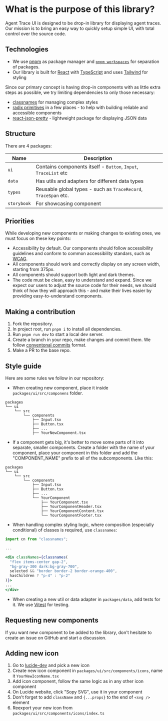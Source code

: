 # What is the purpose of this library?

Agent Trace UI is designed to be drop-in library for displaying agent traces. Our mission is to bring an easy way to quickly setup simple UI, with total control over the source code.

## Technologies

- We use [pnpm](https://pnpm.io) as package manager and [`pnpm workspaces`](https://pnpm.io/workspaces) for separation of packages.
- Our library is built for [React](https://react.dev/) with [TypeScript](https://www.typescriptlang.org/) and uses [Tailwind](https://tailwindcss.com/) for styling

Since our primary concept is having drop-in components with as little extra steps as possible, we try limiting dependencies to only those necessary:

- [classnames](https://jedwatson.github.io/classnames/) for managing complex styles
- [radix primitives](https://www.radix-ui.com/primitives) in a few places - to help with building reliable and accessible components
- [react-json-pretty](https://www.npmjs.com/package/react-json-pretty) - lightweight package for displaying JSON data

## Structure

There are 4 packages:

| Name        | Description                                                     |
| ----------- | --------------------------------------------------------------- |
| `ui`        | Contains components itself - `Button`, `Input`, `TraceList` etc |
| `data`      | Has utils and adapters for different data types                 |
| `types`     | Reusable global types - such as `TraceRecord`, `TraceSpan` etc. |
| `storybook` | For showcasing component                                        |

## Priorities

While developing new components or making changes to existing ones, we must focus on these key points:

- Accessibility by default. Our components should follow accessibility guidelines and conform to common accessibility standars, such as [WCAG](https://www.w3.org/TR/WCAG21/).
- All components should work and correctly display on any screen width, starting from 375px.
- All components should support both light and dark themes.
- The code must be clean, easy to understand and expand. Since we expect our users to adjust the source code for their needs, we should think of how they will approach this - and make their lives easier by providing easy-to-understand components.

## Making a contribution

1. Fork the repository.
1. In project root, run `pnpm i` to install all dependencies.
1. Run `pnpm run dev` to start a local dev server.
1. Create a branch in your repo, make changes and commit them. We follow [conventonal commits](https://www.conventionalcommits.org/en/v1.0.0/) format.
1. Make a PR to the base repo.

## Style guide

Here are some rules we follow in our repository:

- When creating new component, place it inside `packages/ui/src/componens` folder.

```
packages
└── ui
    └── src
        └── components
            ├── Input.tsx
            ├── Button.tsx
            ├── ...
            ├── YourNewComponent.tsx
```

- If a component gets big, it's better to move some parts of it into separate, smaller components. Create a folder with the name of your component, place your component in this folder and add the "COMPONENT_NAME" prefix to all of the subcomponents. Like this:

```
packages
└── ui
    └── src
        └── components
            ├── Input.tsx
            ├── Button.tsx
            ├── ...
            └── YourComponent
                ├── YourComponent.tsx
                ├── YourComponentHeader.tsx
                ├── YourComponentContent.tsx
                └── YourComponentFooter.tsx
```

- When handling complex styling logic, where composition (especially conditional) of classes is required, use `classnames`:

```jsx
import cn from "classnames";

...

<div classNames={classnames(
  "flex items-center gap-2",
  "bg-gray-300 dark:bg-gray-700",
  selected && "border border-2 border-orange-400",
  hasChildren ? "p-4" : "p-2"
)}>
...
</div>
```

- When creating a new util or data adapter in `packages/data`, add tests for it. We use [Vitest](https://vitest.dev) for testing.

## Requesting new components

If you want new component to be added to the library, don't hesitate to create an issue on GitHub and start a discussion.

## Adding new icon

1. Go to [lucide-dev](https://lucide.dev/icons/) and pick a new icon
2. Create new icon component in `packages/ui/src/components/icons`, name it `YourNewIconName.tsx`
3. Add icon component, follow the same logic as in any other icon component
4. On Lucide website, click "Sopy SVG", use it in your component
5. Don't forget to add `className` and `{...props}` to the end of `<svg />` element
6. Reexport your new icon from `packages/ui/src/components/icons/index.ts`
